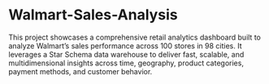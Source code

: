 # Walmart-Sales-Analysis
This project showcases a comprehensive retail analytics dashboard built to analyze Walmart’s sales performance across 100 stores in 98 cities. It leverages a Star Schema data warehouse to deliver fast, scalable, and multidimensional insights across time, geography, product categories, payment methods, and customer behavior.
